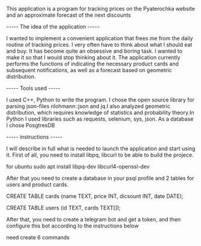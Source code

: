 This application is a program for tracking prices on the Pyaterochka website and an approximate forecast of the next discounts

----- The idea of ​​the application -----

I wanted to implement a convenient application that frees me from the daily routine of tracking prices. I very often have to think about what I should eat and buy. It has become quite an obsessive and boring task. I wanted to make it so that I would stop thinking about it. The application currently performs the functions of indicating the necessary product cards and subsequent notifications, as well as a forecast based on geometric distribution.

----- Tools used -----

I used C++, Python to write the program. I chose the open source library for parsing json-files nlohmann::json and jq.I also analyzed geometric distribution, which requires knowledge of statistics and probability theory.In Python I used libraries such as requests, selenium, sys, json. As a database I chose PosgtresDB

----- instructions -----

I will describe in full what is needed to launch the application and start using it. First of all, you need to install libpq, libcurl to be able to build the projecе. 

for ubuntu
sudo apt install libpq-dev libcurl4-openssl-dev


After that you need to create a database in your psql profile and 2 tables for users and product cards. 

CREATE TABLE cards (name TEXT, price INT, dicsount INT, date DATE);

CREATE TABLE users (id TEXT, cards TEXT[]);

After that, you need to create a telegram bot and get a token, and then configure this bot according to the instructions below

need create 6 commands